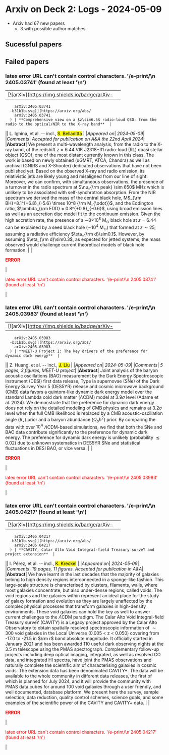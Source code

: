# Arxiv on Deck 2: Logs - 2024-05-09

* Arxiv had 67 new papers
    * 3 with possible author matches

## Sucessful papers

## Failed papers

### latex error URL can't contain control characters. '/e-print/\n        2405.03741' (found at least '\n') 


|||
|---:|:---|
| [![arXiv](https://img.shields.io/badge/arXiv-
        arXiv:2405.03741
      -b31b1b.svg)](https://arxiv.org/abs/
        arXiv:2405.03741
      ) | **Comprehensive view on a $z\sim6.5$ radio-loud QSO: from the radio to the optical/NIR to the X-ray band**  |
|| L. Ighina, et al. -- incl., <mark>S. Belladitta</mark> |
|*Appeared on*| *2024-05-09*|
|*Comments*| *Accepted for publication on A&A the 22nd April 2024*|
|**Abstract**|            We present a multi-wavelength analysis, from the radio to the X-ray band, of the redshift $z=6.44$ VIK J2318$-$31 radio-loud (RL) quasi stellar object (QSO), one of the most distant currently known in this class. The work is based on newly obtained (uGMRT, ATCA, Chandra) as well as archival (GNIRS and X-Shooter) dedicated observations that have not been published yet. Based on the observed X-ray and radio emission, its relativistic jets are likely young and misaligned from our line of sight. Moreover, we can confirm, with simultaneous observations, the presence of a turnover in the radio spectrum at $\nu_{\rm peak} \sim 650$ MHz which is unlikely to be associated with self-synchrotron absorption. From the NIR spectrum we derived the mass of the central black hole, M$_{\rm BH}=8.1^{+6.8}_{-5.6} \times 10^8 {\rm M_{\odot}}$, and the Eddington ratio, $\lambda_{\rm EDD} = 0.8^{+0.8}_{-0.6}$, using broad emission lines as well as an accretion disc model fit to the continuum emission. Given the high accretion rate, the presence of a $\sim$8$\times$10$^8$ M$_\odot$ black hole at $z=6.44$ can be explained by a seed black hole ($\sim$10$^{4}$ M$_\odot$) that formed at $z\sim25$, assuming a radiative efficiency $\eta_{\rm d}\sim0.1$. However, by assuming $\eta_{\rm d}\sim0.3$, as expected for jetted systems, the mass observed would challenge current theoretical models of black hole formation.         |
|<p style="color:red"> **ERROR** </p>| <p style="color:red">latex error URL can't contain control characters. '/e-print/\n        2405.03741' (found at least '\n')</p> |

### latex error URL can't contain control characters. '/e-print/\n        2405.03983' (found at least '\n') 


|||
|---:|:---|
| [![arXiv](https://img.shields.io/badge/arXiv-
        arXiv:2405.03983
      -b31b1b.svg)](https://arxiv.org/abs/
        arXiv:2405.03983
      ) | **MEET-U Project I: The key drivers of the preference for dynamic dark energy**  |
|| Z. Huang, et al. -- incl., <mark>J. Liu</mark> |
|*Appeared on*| *2024-05-09*|
|*Comments*| *5 pages, 3 figures, MEET-U project*|
|**Abstract**|            Joint analysis of the baryon acoustic oscillations (BAO) measurement by the Dark Energy Spectroscopic Instrument (DESI) first data release, Type Ia supernovae (SNe) of the Dark Energy Survey Year 5 (DES5YR) release and cosmic microwave background (CMB) data favors a quintom-like dynamic dark energy model over the standard Lambda cold dark matter ($\Lambda$CDM) model at $3.9\sigma$ level (Adame et al. 2024). We demonstrate that the preference for dynamic dark energy does not rely on the detailed modeling of CMB physics and remains at $3.2\sigma$ level when the full CMB likelihood is replaced by a CMB acoustic-oscillation angle ($\theta_\star$) prior and a baryon abundance ($\Omega_bh^2$) prior. By comparing the data with over $10^4$ $\Lambda$CDM-based simulations, we find that both the SNe and BAO data contribute significantly to the preference for dynamic dark energy. The preference for dynamic dark energy is unlikely (probability $\lesssim 0.02$) due to unknown systematics in DES5YR SNe and statistical fluctuations in DESI BAO, or vice versa.         |
|<p style="color:red"> **ERROR** </p>| <p style="color:red">latex error URL can't contain control characters. '/e-print/\n        2405.03983' (found at least '\n')</p> |

### latex error URL can't contain control characters. '/e-print/\n        2405.04217' (found at least '\n') 


|||
|---:|:---|
| [![arXiv](https://img.shields.io/badge/arXiv-
        arXiv:2405.04217
      -b31b1b.svg)](https://arxiv.org/abs/
        arXiv:2405.04217
      ) | **CAVITY, Calar Alto Void Integral-field Treasury surveY and project extension**  |
|| I. Pérez, et al. -- incl., <mark>K. Kreckel</mark> |
|*Appeared on*| *2024-05-09*|
|*Comments*| *19 pages, 11 figures. Accepted for publication in A&A*|
|**Abstract**|            We have learnt in the last decades that the majority of galaxies belong to high density regions interconnected in a sponge-like fashion. This large-scale structure is characterised by clusters, filaments, walls, where most galaxies concentrate, but also under-dense regions, called voids. The void regions and the galaxies within represent an ideal place for the study of galaxy formation and evolution as they are largely unaffected by the complex physical processes that transform galaxies in high-density environments. These void galaxies can hold the key as well to answer current challenges to the $\Lambda$CDM paradigm. The Calar Alto Void Integral-field Treasury surveY (CAVITY) is a Legacy project approved by the Calar Alto Observatory to obtain spatially resolved spectroscopic information of $\sim300$ void galaxies in the Local Universe (0.005 < z < 0.050) covering from -17.0 to -21.5 in $\rm r$ band absolute magnitude. It officially started in January 2021 and has been awarded 110 useful dark observing nights at the 3.5 m telescope using the PMAS spectrograph. Complementary follow-up projects including deep optical imaging, integrated, as well as resolved CO data, and integrated HI spectra, have joint the PMAS observations and naturally complete the scientific aim of characterising galaxies in cosmic voids. The extension data has been denominated CAVITY+. The data will be available to the whole community in different data releases, the first of which is planned for July 2024, and it will provide the community with PMAS data cubes for around 100 void galaxies through a user friendly, and well documented, database platform. We present here the survey, sample selection, data reduction, quality control schemes, science goals, and some examples of the scientific power of the CAVITY and CAVITY+ data.         |
|<p style="color:red"> **ERROR** </p>| <p style="color:red">latex error URL can't contain control characters. '/e-print/\n        2405.04217' (found at least '\n')</p> |

